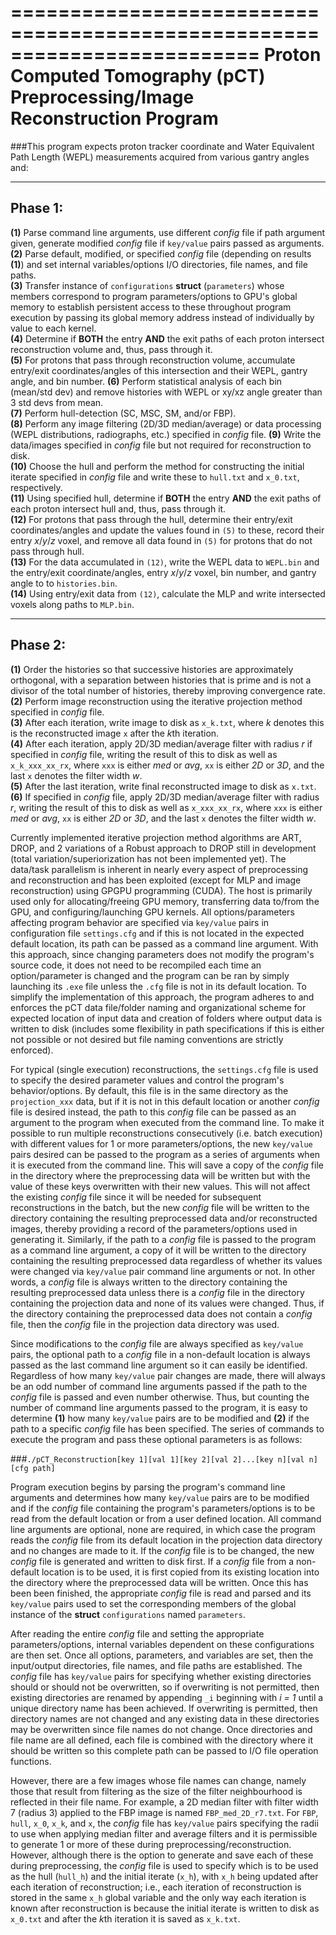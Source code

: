 =========================================================================
Proton Computed Tomography (pCT) Preprocessing/Image Reconstruction Program
=========================================================================

###This program expects proton tracker coordinate and Water Equivalent Path Length (WEPL) measurements acquired from various gantry angles and:

-------------------------------------------------------------------------
**Phase 1:**
-------------------------------------------------------------------------
**(1)** Parse command line arguments, use different *config* file if path argument given, generate modified *config* file if `key/value` pairs passed as arguments.  
**(2)** Parse default, modified, or specified *config* file (depending on results **(1)**) and set internal variables/options I/O directories, file names, and file paths.  
**(3)** Transfer instance of `configurations` **struct** (`parameters`) whose members correspond to program parameters/options to GPU's global memory to establish persistent access to these throughout program execution by passing its global memory address instead of individually by value to each kernel.  
**(4)** Determine if **BOTH** the entry **AND** the exit paths of each proton intersect reconstruction volume and, thus, pass through it.  
**(5)** For protons that pass through reconstruction volume, accumulate entry/exit coordinates/angles of this intersection and their WEPL, gantry angle, and bin number.
**(6)** Perform statistical analysis of each bin (mean/std dev) and remove histories with WEPL or xy/xz angle greater than 3 std devs from mean.  
**(7)** Perform hull-detection  (SC, MSC, SM, and/or FBP).  
**(8)** Perform any image filtering (2D/3D median/average) or data processing (WEPL distributions, radiographs, etc.) specified in *config* file.
**(9)** Write the data/images specified in *config* file but not required for reconstruction to disk.  
**(10)** Choose the hull and perform the method for constructing the initial iterate specified in *config* file and write these to `hull.txt` and `x_0.txt`, respectively.  
**(11)** Using specified hull, determine if **BOTH** the entry **AND** the exit paths of each proton intersect hull and, thus, pass through it.  
**(12)** For protons that pass through the hull, determine their entry/exit coordinates/angles and update the values found in `(5)` to these, record their entry *x*/*y*/*z* voxel, and remove all data found in `(5)` for protons that do not pass through hull.  
**(13)** For the data accumulated in `(12)`, write the WEPL data to `WEPL.bin` and the entry/exit coordinate/angles, entry *x*/*y*/*z* voxel, bin number, and gantry angle to to `histories.bin`.   
**(14)** Using entry/exit data from `(12)`, calculate the MLP and write intersected voxels along paths to `MLP.bin`.  

-------------------------------------------------------------------------
**Phase 2:**
-------------------------------------------------------------------------
**(1)** Order the histories so that successive histories are approximately orthogonal, with a separation between histories that is prime and is not a divisor of the total number of histories, thereby improving convergence rate.  
**(2)** Perform image reconstruction using the iterative projection method specified in *config* file.  
**(3)** After each iteration, write image to disk as `x_k.txt`, where *k* denotes this is the reconstructed image `x` after the *k*th iteration.  
**(4)** After each iteration, apply 2D/3D median/average filter with radius *r* if specified in *config* file, writing the result of this to disk as well as `x_k_xxx_xx_rx`, where `xxx` is either *med* or *avg*, `xx` is either *2D* or *3D*, and the last `x` denotes the filter width *w*.  
**(5)** After the last iteration, write final reconstructed image to disk as `x.txt`.  
**(6)** If specified in *config* file, apply 2D/3D median/average filter with radius *r*, writing the result of this to disk as well as `x_xxx_xx_rx`, where `xxx` is either *med* or *avg*, `xx` is either *2D* or *3D*, and the last `x` denotes the filter width *w*.  

Currently implemented iterative projection method algorithms are ART, DROP, and 2 variations of a Robust approach to DROP still in development (total variation/superiorization has not been implemented yet).  The data/task parallelism is inherent in nearly every aspect of preprocessing and reconstruction and has been exploited (except for MLP and image reconstruction) using GPGPU programming (CUDA).  The host is primarily used only for allocating/freeing GPU memory,  transferring data to/from the GPU, and configuring/launching GPU kernels.  All options/parameters affecting program behavior are specified via `key/value` pairs in configuration file `settings.cfg` and if this is not located in the expected default location, its path can be passed as a command line argument.  With this approach, since changing parameters does not modify the program's source code, it does not need to be recompiled each time an option/parameter is changed and the program can be ran by simply launching its `.exe` file unless the `.cfg` file is not in its default location.  To simplify the implementation of this approach, the program adheres to and enforces the pCT data file/folder naming and organizational scheme for expected location of input data and creation of folders where output data is written to disk (includes some flexibility in path specifications if this is either not possible or not desired but file naming conventions are strictly enforced).

For typical (single execution) reconstructions, the `settings.cfg` file is used to specify the desired parameter values and control the program's behavior/options.  By default, this file is in the same directory as the `projection_xxx` data, but if it is not in this default location or another *config* file is desired instead, the path to this *config* file can be passed as an argument to the program when executed from the command line.  To make it possible to run multiple reconstructions consecutively (i.e. batch execution) with different values for 1 or more parameters/options, the new `key/value` pairs desired can be passed to the program as a series of arguments when it is executed from the command line.  This will save a copy of the *config* file in the directory where the preprocessing data will be written but with the value of these keys overwritten with their new values.  This will not affect the existing *config* file since it will be needed for subsequent reconstructions in the batch, but the new *config* file will be written to the directory containing the resulting preprocessed data and/or reconstructed images, thereby providing a record of the parameters/options used in generating it.  Similarly, if the path to a *config* file is passed to the program as a command line argument, a copy of it will be written to the directory containing the resulting preprocessed data regardless of whether its values were changed via `key/value` pair command line arguments or not.  In other words, a *config* file is always written to the directory containing the resulting preprocessed data unless there is a *config* file in the directory containing the projection data and none of its values were changed.  Thus, if the directory containing the preprocessed data does not contain a *config* file, then the *config* file in the projection data directory was used.    

Since modifications to the *config* file are always specified as `key/value` pairs, the optional path to a *config* file in a non-default location is always passed as the last command line argument so it can easily be identified.  Regardless of how many `key/value` pair changes are made, there will always be an odd number of command line arguments passed if the path to the *config* file is passed and even number otherwise.  Thus, but counting the number of command line arguments passed to the program, it is easy to determine **(1)** how many `key/value` pairs are to be modified and **(2)** if the path to a specific *config* file has been specified.  The series of commands to execute the program and pass these optional parameters is as follows:


###`./pCT_Reconstruction[key 1][val 1][key 2][val 2]...[key n][val n][cfg path]`  

Program execution begins by parsing the program's command line arguments and determines how many `key/value` pairs are to be modified and if the *config* file containing the program's parameters/options is to be read from the default location or from a user defined location.  All command line arguments are optional, none are required, in which case the program reads the *config* file from its default location in the projection data directory and no changes are made to it.  If the *config* file is to be changed, the new *config* file is generated and written to disk first.  If a *config* file from a non-default location is to be used, it is first copied from its existing location into the directory where the preprocessed data will be written.  Once this has been been finished, the appropriate *config* file is read and parsed and its `key/value` pairs used to set the corresponding members of the global instance of the **struct** `configurations` named `parameters`.  

After reading the entire *config* file and setting the appropriate parameters/options, internal variables dependent on these configurations are then set.  Once all options, parameters, and variables are set, then the input/output directories, file names, and file paths are established.  The *config* file has `key/value` pairs for specifying whether existing directories should or should not be overwritten, so if overwriting is not permitted, then existing directories are renamed by appending `_i` beginning with *i = 1* until a unique directory name has been achieved.  If overwriting is permitted, then directory names are not changed and any existing data in these directories may be overwritten since file names do not change.  Once directories and file name are all defined, each file is combined with the directory where it should be written so this complete path can be passed to I/O file operation functions.  

However, there are a few images whose file names can change, namely those that result from filtering as the size of the filter neighbourhood is reflected in their file name.  For example, a 2D median filter with filter width 7 (radius 3) applied to the FBP image is named `FBP_med_2D_r7.txt`.  For `FBP`, `hull`, `x_0`, `x_k`, and `x`, the *config* file has `key/value` pairs specifying the radii to use when applying median filter and average filters and it is permissible to generate 1 or more of these during preprocessing/reconstruction.  However, although there is the option to generate and save each of these during preprocessing, the *config* file is used to specify which is to be used as the hull (`hull_h`) and the initial iterate (`x_h`), with `x_h` being updated after each iteration of reconstruction; i.e., each iteration of reconstruction is stored in the same `x_h` global variable and the only way each iteration is known after reconstruction is because the initial iterate is written to disk as `x_0.txt` and after the *k*th iteration it is saved as `x_k.txt`.






